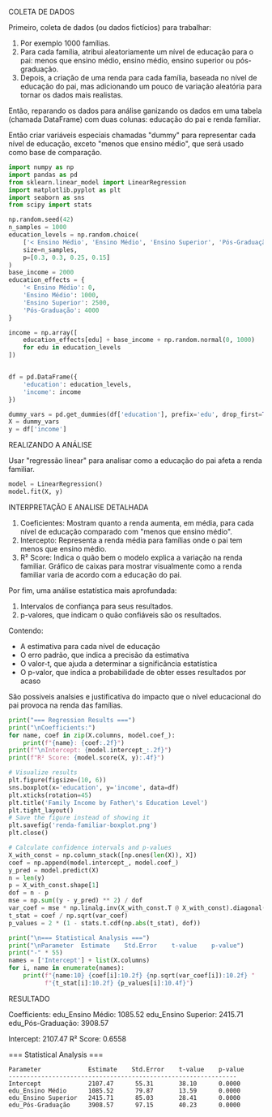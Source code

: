 COLETA DE DADOS

Primeiro, coleta de dados (ou dados fictícios) para trabalhar:
1. Por exemplo 1000 famílias.
2. Para cada família, atribui aleatoriamente um nível de educação para o pai: menos que ensino médio, ensino médio, ensino superior ou pós-graduação.
3. Depois, a criação de uma renda para cada família, baseada no nível de educação do pai, mas adicionando um pouco de variação aleatória para tornar os dados mais realistas.

Então, reparando os dados para análise ganizando os dados em uma tabela (chamada DataFrame) com duas colunas: educação do pai e renda familiar.

Então criar variáveis especiais chamadas "dummy" para representar cada nível de educação, exceto "menos que ensino médio", que será usado como base de comparação.


```python
import numpy as np
import pandas as pd
from sklearn.linear_model import LinearRegression
import matplotlib.pyplot as plt
import seaborn as sns
from scipy import stats

np.random.seed(42)
n_samples = 1000
education_levels = np.random.choice(
    ['< Ensino Médio', 'Ensino Médio', 'Ensino Superior', 'Pós-Graduação'],
    size=n_samples,
    p=[0.3, 0.3, 0.25, 0.15] 
)
base_income = 2000
education_effects = {
    '< Ensino Médio': 0,
    'Ensino Médio': 1000,
    'Ensino Superior': 2500,
    'Pós-Graduação': 4000
}

income = np.array([
    education_effects[edu] + base_income + np.random.normal(0, 1000)
    for edu in education_levels
])


df = pd.DataFrame({
    'education': education_levels,
    'income': income
})

dummy_vars = pd.get_dummies(df['education'], prefix='edu', drop_first=True)
X = dummy_vars
y = df['income']

```

REALIZANDO A ANÁLISE

Usar "regressão linear" para analisar como a educação do pai afeta a renda familiar.

```python
model = LinearRegression()
model.fit(X, y)
```

INTERPRETAÇÃO E ANALISE DETALHADA

1. Coeficientes: Mostram quanto a renda aumenta, em média, para cada nível de educação comparado com "menos que ensino médio".
2. Intercepto: Representa a renda média para famílias onde o pai tem menos que ensino médio.
3. R² Score: Indica o quão bem o modelo explica a variação na renda familiar.
Gráfico de caixas para mostrar visualmente como a renda familiar varia de acordo com a educação do pai.

Por fim, uma análise estatística mais aprofundada:

1. Intervalos de confiança para seus resultados.
2. p-valores, que indicam o quão confiáveis são os resultados.

Contendo:
- A estimativa para cada nível de educação
- O erro padrão, que indica a precisão da estimativa
- O valor-t, que ajuda a determinar a significância estatística
- O p-valor, que indica a probabilidade de obter esses resultados por acaso

São possiveis analsies e justificativa do impacto que o nível educacional do pai provoca na renda das famílias.

```python
print("=== Regression Results ===")
print("\nCoefficients:")
for name, coef in zip(X.columns, model.coef_):
    print(f"{name}: {coef:.2f}")
print(f"\nIntercept: {model.intercept_:.2f}")
print(f"R² Score: {model.score(X, y):.4f}")

# Visualize results
plt.figure(figsize=(10, 6))
sns.boxplot(x='education', y='income', data=df)
plt.xticks(rotation=45)
plt.title('Family Income by Father\'s Education Level')
plt.tight_layout()
# Save the figure instead of showing it
plt.savefig('renda-familiar-boxplot.png')
plt.close()

# Calculate confidence intervals and p-values
X_with_const = np.column_stack([np.ones(len(X)), X])
coef = np.append(model.intercept_, model.coef_)
y_pred = model.predict(X)
n = len(y)
p = X_with_const.shape[1]
dof = n - p
mse = np.sum((y - y_pred) ** 2) / dof
var_coef = mse * np.linalg.inv(X_with_const.T @ X_with_const).diagonal()
t_stat = coef / np.sqrt(var_coef)
p_values = 2 * (1 - stats.t.cdf(np.abs(t_stat), dof))

print("\n=== Statistical Analysis ===")
print("\nParameter  Estimate    Std.Error    t-value    p-value")
print("-" * 55)
names = ['Intercept'] + list(X.columns)
for i, name in enumerate(names):
    print(f"{name:10} {coef[i]:10.2f} {np.sqrt(var_coef[i]):10.2f} "
          f"{t_stat[i]:10.2f} {p_values[i]:10.4f}")

```

RESULTADO

Coefficients:
edu_Ensino Médio: 1085.52
edu_Ensino Superior: 2415.71
edu_Pós-Graduação: 3908.57

Intercept: 2107.47
R² Score: 0.6558

=== Statistical Analysis ===

```
Parameter             Estimate    Std.Error    t-value    p-value
---------------------------------------------------------------
Intercept             2107.47      55.31       38.10      0.0000
edu_Ensino Médio      1085.52      79.87       13.59      0.0000
edu_Ensino Superior   2415.71      85.03       28.41      0.0000
edu_Pós-Graduação     3908.57      97.15       40.23      0.0000
```
